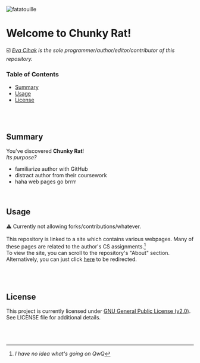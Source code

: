 ![fatatouille](https://i.redd.it/vjpnltt7pgy41.jpg)  
# **Welcome to Chunky Rat!**  

☑️ *[Eva Cihak](https://github.com/cihake) is the sole programmer/author/editor/contributor of this repository.*  

### Table of Contents  
- [Summary](#-summary)
- [Usage](#-usage)
- [License](#-license)
<br />
<br />  

## Summary  
You've discovered **Chunky Rat**!  
*Its purpose?*  
- familiarize author with GitHub  
- distract author from their coursework  
- haha web pages go brrrr  
<br />

## Usage  
⚠️ Currently not allowing forks/contributions/whatever.  
<br />
This repository is linked to a site which contains various webpages. Many of these pages are related to the author's CS assignments.[^1]  
To view the site, you can scroll to the repository's "About" section. Alternatively, you can just click [here](https://cihake.github.io/chunky-rat/) to be redirected.  
<br />  
<br />  

## License
This project is currently licensed under [GNU General Public License (v2.0)](https://choosealicense.com/licenses/gpl-2.0/). See LICENSE file for additional details.  
<br />  
<br />  

[^1]: *I have no idea what's going on QwQ*
